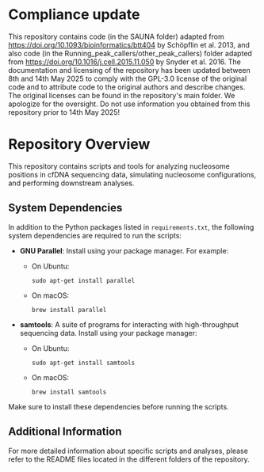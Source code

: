 # Compliance update

This repository contains code (in the SAUNA folder) adapted from https://doi.org/10.1093/bioinformatics/btt404 by Schöpflin et al. 2013, and also code (in the Running_peak_callers/other_peak_callers) folder adapted from https://doi.org/10.1016/j.cell.2015.11.050 by Snyder et al. 2016. The documentation and licensing of the repository has been updated between 8th and 14th May 2025 to comply with the GPL-3.0 license of the original code and to attribute code to the original authors and describe changes. The original licenses can be found in the repository's main folder. We apologize for the oversight.
Do not use information you obtained from this repository prior to 14th May 2025!

# Repository Overview

This repository contains scripts and tools for analyzing nucleosome positions in cfDNA sequencing data, simulating nucleosome configurations, and performing downstream analyses.

## System Dependencies

In addition to the Python packages listed in `requirements.txt`, the following system dependencies are required to run the scripts:

- **GNU Parallel**: Install using your package manager. For example:
  - On Ubuntu:
    ```shell
    sudo apt-get install parallel
    ```
  - On macOS:
    ```shell
    brew install parallel
    ```
  
- **samtools**: A suite of programs for interacting with high-throughput sequencing data. Install using your package manager:
  - On Ubuntu:
    ```shell
    sudo apt-get install samtools
    ```
  - On macOS:
    ```shell
    brew install samtools
    ```
    
Make sure to install these dependencies before running the scripts.


## Additional Information

For more detailed information about specific scripts and analyses, please refer to the README files located in the different folders of the repository.
